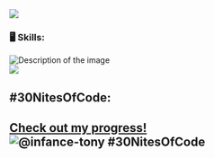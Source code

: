 <img src="https://share.google/images/sX5NNY0nOmsP6t24T" />







### 🖥️ Skills:

<img src="https://s3.amazonaws.com/media.thecrimson.com/photos/2023/04/04/110319_1362711.gif" alt="Description of the image">
<br>
<img src="https://media.tenor.co/images/bf30e6008871f85333f8e9eaaa58f27b/tenor.gif">  
</p>




## #30NitesOfCode:
  [Check out my progress!](https://www.codedex.io/@infance-tony/30-nites-of-code)  
  ![@infance-tony #30NitesOfCode](https://www.codedex.io/api/petStatus?user=infance-tony)
---

